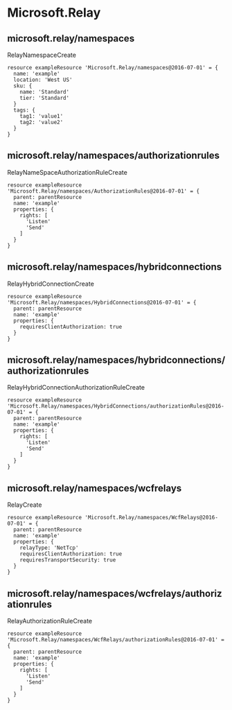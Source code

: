 # Microsoft.Relay

## microsoft.relay/namespaces

RelayNamespaceCreate
```bicep
resource exampleResource 'Microsoft.Relay/namespaces@2016-07-01' = {
  name: 'example'
  location: 'West US'
  sku: {
    name: 'Standard'
    tier: 'Standard'
  }
  tags: {
    tag1: 'value1'
    tag2: 'value2'
  }
}
```

## microsoft.relay/namespaces/authorizationrules

RelayNameSpaceAuthorizationRuleCreate
```bicep
resource exampleResource 'Microsoft.Relay/namespaces/AuthorizationRules@2016-07-01' = {
  parent: parentResource 
  name: 'example'
  properties: {
    rights: [
      'Listen'
      'Send'
    ]
  }
}
```

## microsoft.relay/namespaces/hybridconnections

RelayHybridConnectionCreate
```bicep
resource exampleResource 'Microsoft.Relay/namespaces/HybridConnections@2016-07-01' = {
  parent: parentResource 
  name: 'example'
  properties: {
    requiresClientAuthorization: true
  }
}
```

## microsoft.relay/namespaces/hybridconnections/authorizationrules

RelayHybridConnectionAuthorizationRuleCreate
```bicep
resource exampleResource 'Microsoft.Relay/namespaces/HybridConnections/authorizationRules@2016-07-01' = {
  parent: parentResource 
  name: 'example'
  properties: {
    rights: [
      'Listen'
      'Send'
    ]
  }
}
```

## microsoft.relay/namespaces/wcfrelays

RelayCreate
```bicep
resource exampleResource 'Microsoft.Relay/namespaces/WcfRelays@2016-07-01' = {
  parent: parentResource 
  name: 'example'
  properties: {
    relayType: 'NetTcp'
    requiresClientAuthorization: true
    requiresTransportSecurity: true
  }
}
```

## microsoft.relay/namespaces/wcfrelays/authorizationrules

RelayAuthorizationRuleCreate
```bicep
resource exampleResource 'Microsoft.Relay/namespaces/WcfRelays/authorizationRules@2016-07-01' = {
  parent: parentResource 
  name: 'example'
  properties: {
    rights: [
      'Listen'
      'Send'
    ]
  }
}
```
